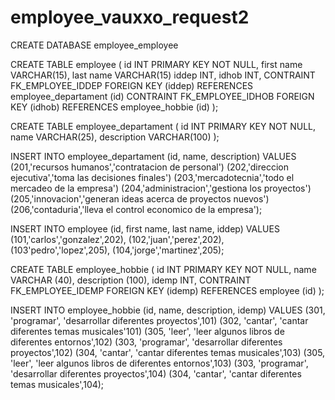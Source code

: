 # employee_vauxxo_request2

CREATE DATABASE employee_employee

CREATE TABLE employee (
id INT PRIMARY KEY NOT NULL,
first name VARCHAR(15),
last name VARCHAR(15)
iddep INT, 
idhob INT,
CONTRAINT FK_EMPLOYEE_IDDEP FOREIGN KEY (iddep) REFERENCES employee_departament (id)
CONTRAINT FK_EMPLOYEE_IDHOB FOREIGN KEY (idhob) REFERENCES employee_hobbie (id)
                      );
                    
CREATE TABLE employee_departament (
id INT PRIMARY KEY NOT NULL,
name VARCHAR(25),
description VARCHAR(100)
                      );
                    
INSERT INTO employee_departament (id, name, description)
VALUES (201,'recursos humanos','contratacion de personal')
       (202,'direccion ejecutiva','toma las decisiones finales')
       (203,'mercadotecnia','todo el mercadeo de la empresa')
       (204,'administracion','gestiona los proyectos')
       (205,'innovacion','generan ideas acerca de proyectos nuevos')
       (206,'contaduria','lleva el control economico de la empresa');

INSERT INTO employee (id, first name, last name, iddep)
VALUES (101,'carlos','gonzalez',202),
       (102,'juan','perez',202),
       (103'pedro','lopez',205),
       (104,'jorge','martinez',205);
       
CREATE TABLE employee_hobbie (
id INT PRIMARY KEY NOT NULL, 
name VARCHAR (40),
description (100),
idemp INT,
CONTRAINT FK_EMPLOYEE_IDEMP FOREIGN KEY (idemp) REFERENCES employee (id)
                            );
                            
INSERT INTO employee_hobbie (id, name, description, idemp)
VALUES (301, 'programar', 'desarrollar diferentes proyectos',101)
       (302, 'cantar', 'cantar diferentes temas musicales'101)
       (305, 'leer', 'leer algunos libros de diferentes entornos',102)
       (303, 'programar', 'desarrollar diferentes proyectos',102)
       (304, 'cantar', 'cantar diferentes temas musicales',103)
       (305, 'leer', 'leer algunos libros de diferentes entornos',103)
       (303, 'programar', 'desarrollar diferentes proyectos',104)
       (304, 'cantar', 'cantar diferentes temas musicales',104);
